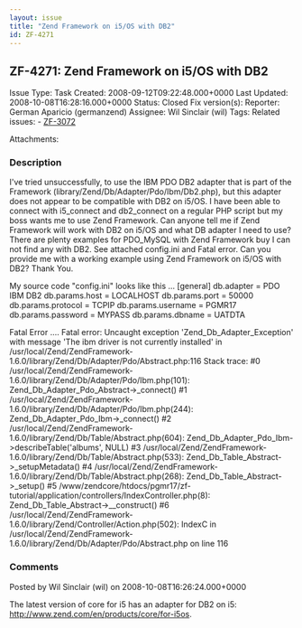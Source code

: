 ```yaml
---
layout: issue
title: "Zend Framework on i5/OS with DB2"
id: ZF-4271
---
```


ZF-4271: Zend Framework on i5/OS with DB2
-----------------------------------------

 Issue Type: Task Created: 2008-09-12T09:22:48.000+0000 Last Updated: 2008-10-08T16:28:16.000+0000 Status: Closed Fix version(s): 
 Reporter:  German Aparicio (germanzend)  Assignee:  Wil Sinclair (wil)  Tags: 
 Related issues: - [ZF-3072](/issues/browse/ZF-3072)
 
 Attachments: 
### Description

I've tried unsuccessfully, to use the IBM PDO DB2 adapter that is part of the Framework (library/Zend/Db/Adapter/Pdo/Ibm/Db2.php), but this adapter does not appear to be compatible with DB2 on i5/OS. I have been able to connect with i5\_connect and db2\_connect on a regular PHP script but my boss wants me to use Zend Framework. Can anyone tell me if Zend Framework will work with DB2 on i5/OS and what DB adapter I need to use? There are plenty examples for PDO\_MySQL with Zend Framework buy I can not find any with DB2. See attached config.ini and Fatal error. Can you provide me with a working example using Zend Framework on i5/OS with DB2? Thank You.

My source code "config.ini" looks like this ... [general] db.adapter = PDO IBM DB2 db.params.host = LOCALHOST db.params.port = 50000 db.params.protocol = TCPIP db.params.username = PGMR17 db.params.password = MYPASS db.params.dbname = UATDTA

Fatal Error .... Fatal error: Uncaught exception 'Zend\_Db\_Adapter\_Exception' with message 'The ibm driver is not currently installed' in /usr/local/Zend/ZendFramework-1.6.0/library/Zend/Db/Adapter/Pdo/Abstract.php:116 Stack trace: #0 /usr/local/Zend/ZendFramework-1.6.0/library/Zend/Db/Adapter/Pdo/Ibm.php(101): Zend\_Db\_Adapter\_Pdo\_Abstract->\_connect() #1 /usr/local/Zend/ZendFramework-1.6.0/library/Zend/Db/Adapter/Pdo/Ibm.php(244): Zend\_Db\_Adapter\_Pdo\_Ibm->\_connect() #2 /usr/local/Zend/ZendFramework-1.6.0/library/Zend/Db/Table/Abstract.php(604): Zend\_Db\_Adapter\_Pdo\_Ibm->describeTable('albums', NULL) #3 /usr/local/Zend/ZendFramework-1.6.0/library/Zend/Db/Table/Abstract.php(533): Zend\_Db\_Table\_Abstract->\_setupMetadata() #4 /usr/local/Zend/ZendFramework-1.6.0/library/Zend/Db/Table/Abstract.php(268): Zend\_Db\_Table\_Abstract->\_setup() #5 /www/zendcore/htdocs/pgmr17/zf-tutorial/application/controllers/IndexController.php(8): Zend\_Db\_Table\_Abstract->\_\_construct() #6 /usr/local/Zend/ZendFramework-1.6.0/library/Zend/Controller/Action.php(502): IndexC in /usr/local/Zend/ZendFramework-1.6.0/library/Zend/Db/Adapter/Pdo/Abstract.php on line 116

 

 

### Comments

Posted by Wil Sinclair (wil) on 2008-10-08T16:26:24.000+0000

The latest version of core for i5 has an adapter for DB2 on i5: <http://www.zend.com/en/products/core/for-i5os>.

 

 